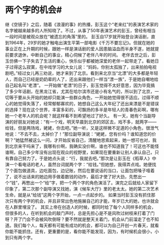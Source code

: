 # 两个字的机会#
继《空镜子》之后，随着《浪漫的事》的热播，彭玉这个“老来红”的表演艺术家的名字被越来越多的人所知晓了。不过，从事了50年表演艺术的彭玉，曾经有相当一段时间是被观众放在“被遗忘的角落”里的。
彭玉自17岁就开始登台演话剧，直到1964年，29岁的她才触电出演生平第一部电影《千万不要忘记》。但就在她的事业正在上升期的时候，跟她一样是演话剧的爱人因患脑溢血而半身不遂，她就提前要求退休，中断自己的事业，精心伺候了老伴八年的时间。
老伴去世之后，彭玉仿佛一下子失去了生活的重心，快乐似乎都被她深爱的老伴一起带走了。看她日子过得这么寂寞，在中戏学习的大女儿说：“妈妈，你别太孤独了，出来拍拍电视剧吧。”经过女儿再三劝说，她才来到了北京。看到来北京当“北漂”的大多都是年轻人，而自己已经是奶奶辈的人了，还出来跟他们一样当“漂一族”，于是她自嘲地给自己起名叫“老漂”。 一开始做“老漂”的日子，彭玉觉得不太好意思，因为毕竟搞了多少年话剧，在黑龙江省，尤其在哈尔滨市还是小有名气的，所以到了北京，一切等于要从头开始的她却只能演一些群众角色，一开始她觉得很不适应。过得不顺心的她觉得失落了，经常郁郁寡欢的，她想自己这么大年纪了还出来漂是不是错误的选择？现在这个世界，丰富多彩的，可飘扬的多半是年轻人的青春色彩啊，哪有她一个老年人的机会呢？就这样看不到希望地过了好久。
有一天，她有个当副导演的好朋友对她说：“有一个戏，明天早晨到北京的郊区去，戏不多，就两字——给钱，但是两场戏，姥姥，你去吧。”她一听，又是这样微不足道的小角色，很泄气地说：“不去不去，太掉价了！”那位副导演说：“姥姥，您有价吗？谁知道您的价啊？”她猛然被这么一问，才开始反省自己，清醒地思索起来，她一想可也对，我到北京来干吗来了，我哪有价啊，我确实没价啊，谁也不知道我了！可这也不能怪谁啊，自己多少年没有出现在观众的视野里，如果现在要重新让别人承认自己，只有靠自己努力了。于是她点头说：“行，我就去吧。”那次是让彭玉在《稻草人》中演一个看电话的老人，虽然台词就两个字：“给钱。”但她想，我得弄点戏。她便找了个面包做道具，边吃面包，边记账，然后在要说话的当口，让面包把嗓子噎着了，说不出话来的她边用手做着数钱的动作，最后才使了好大劲，先憋出一个“钱”，再憋出一个“给”字，把一个两个字的角色演活了。演完之后就给人家留下印象了，第二次那个副导演又找她，演《候车大厅》里的老太太。她的第二次艺术生命，就是从“给钱”这两个字开始，一点一点起步的。 如果当时彭玉没有抓住那次只有两个字的机会，并且非常出色地施展自己的才能，年岁已大的她，也许就会在人群里埋没了。
其实上帝在创造人的时候，都同时给了每个人同样多的机会，但很多的人，在听到机会的敲门声时，总是先担心是不是风吹过树枝来打着了门呀？开了门会不会被风吹倒呀？要不然就是整天关着门，机会从门前溜走了也不知道。我们每个人，每天都有可能有成功的机会，都可以为自己开创一片春天，就看你能不能抓住。还有，更重要的是，看你能不能发现，因为，有时候机会很小，小到只有两个字。
  